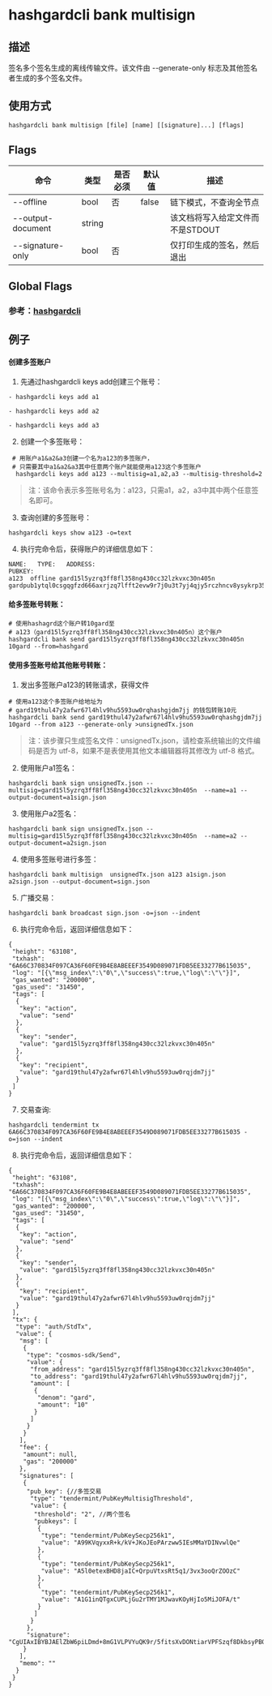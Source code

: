 # hashgardcli bank multisign

## 描述

签名多个签名生成的离线传输文件。该文件由 --generate-only 标志及其他签名者生成的多个签名文件。

## 使用方式

```
hashgardcli bank multisign [file] [name] [[signature]...] [flags]
```

## Flags

| 命令       | 类型    | 是否必须 | 默认值                | 描述                                                         |
| ---------------- | ------- | -------- | --------------------- | ------------------------------------------------------------ |
| --offline | bool | 否 | false | 链下模式，不查询全节点 |
| --output-document | string |  |  | 该文档将写入给定文件而不是STDOUT |
| --signature-only | bool | 否 | | 仅打印生成的签名，然后退出 |

## Global Flags

### 参考：[hashgardcli](../README.md)

## 例子

#### 创建多签账户

1. 先通过hashgardcli keys add创建三个账号：

``` 
- hashgardcli keys add a1

- hashgardcli keys add a2

- hashgardcli keys add a3
```

2. 创建一个多签账号：

``` 
 # 用账户a1&a2&a3创建一个名为a123的多签账户，
 # 只需要其中a1&a2&a3其中任意两个账户就能使用a123这个多签账户
  hashgardcli keys add a123 --multisig=a1,a2,a3 --multisig-threshold=2
```
> 注：该命令表示多签账号名为：a123，只需a1，a2，a3中其中两个任意签名即可。 

3. 查询创建的多签账号：

``` 
hashgardcli keys show a123 -o=text
```
4. 执行完命令后，获得账户的详细信息如下：

```
NAME:   TYPE:   ADDRESS:                                                PUBKEY:
a123  offline gard15l5yzrq3ff8fl358ng430cc32lzkvxc30n405n     gardpub1ytql0csgqgfzd666axrjzq7lfft2evw9r7j0u3t7yj4qjy5rczhncv8ysykrp35cpjpklsj5rcfzd666axrjzquew3ad0vgywr7gmgszly9wnw2mwxc3k7dttlmm780g5y9djw8vcgfzd666axrjzq63kk98gyurzz2rewxxhd4dxvvdfsnsdtegajrcez3exg3yu9q0a5kpkkj3
```
#### 给多签账号转账：

```
# 使用hashagrd这个账户转10gard至 
# a123（gard15l5yzrq3ff8fl358ng430cc32lzkvxc30n405n）这个账户
hashgardcli bank send gard15l5yzrq3ff8fl358ng430cc32lzkvxc30n405n 10gard --from=hashgard
```

#### 使用多签账号给其他账号转账：

1. 发出多签账户a123的转账请求，获得文件

```
# 使用a123这个多签账户给地址为
# gard19thul47y2afwr67l4hlv9hu5593uw0rqhashgjdm7jj 的钱包转账10元
hashgardcli bank send gard19thul47y2afwr67l4hlv9hu5593uw0rqhashgjdm7jj 10gard --from a123 --generate-only >unsignedTx.json
```
>注：该步骤只生成签名文件：unsignedTx.json，请检查系统输出的文件编码是否为 utf-8，如果不是表使用其他文本编辑器将其修改为 utf-8 格式。

2. 使用账户a1签名：

```
hashgardcli bank sign unsignedTx.json --multisig=gard15l5yzrq3ff8fl358ng430cc32lzkvxc30n405n  --name=a1 --output-document=a1sign.json
```
3. 使用账户a2签名：

```
hashgardcli bank sign unsignedTx.json --multisig=gard15l5yzrq3ff8fl358ng430cc32lzkvxc30n405n  --name=a2 --output-document=a2sign.json
```
4. 使用多签账号进行多签：

```
hashgardcli bank multisign  unsignedTx.json a123 a1sign.json a2sign.json --output-document=sign.json
```
5. 广播交易：

```
hashgardcli bank broadcast sign.json -o=json --indent
```
6. 执行完命令后，返回详细信息如下：

```
{
 "height": "63108",
 "txhash": "6A66C370834F097CA36F60FE9B4E8ABEEEF3549D089071FDB5EE33277B615035",
 "log": "[{\"msg_index\":\"0\",\"success\":true,\"log\":\"\"}]",
 "gas_wanted": "200000",
 "gas_used": "31450",
 "tags": [
  {
   "key": "action",
   "value": "send"
  },
  {
   "key": "sender",
   "value": "gard15l5yzrq3ff8fl358ng430cc32lzkvxc30n405n"
  },
  {
   "key": "recipient",
   "value": "gard19thul47y2afwr67l4hlv9hu5593uw0rqjdm7jj"
  }
 ]
}
```
7. 交易查询:

```
hashgardcli tendermint tx 6A66C370834F097CA36F60FE9B4E8ABEEEF3549D089071FDB5EE33277B615035 -o=json --indent
```
8. 执行完命令后，返回详细信息如下：

```
{
 "height": "63108",
 "txhash": "6A66C370834F097CA36F60FE9B4E8ABEEEF3549D089071FDB5EE33277B615035",
 "log": "[{\"msg_index\":\"0\",\"success\":true,\"log\":\"\"}]",
 "gas_wanted": "200000",
 "gas_used": "31450",
 "tags": [
  {
   "key": "action",
   "value": "send"
  },
  {
   "key": "sender",
   "value": "gard15l5yzrq3ff8fl358ng430cc32lzkvxc30n405n"
  },
  {
   "key": "recipient",
   "value": "gard19thul47y2afwr67l4hlv9hu5593uw0rqjdm7jj"
  }
 ],
 "tx": {
  "type": "auth/StdTx",
  "value": {
   "msg": [
    {
     "type": "cosmos-sdk/Send",
     "value": {
      "from_address": "gard15l5yzrq3ff8fl358ng430cc32lzkvxc30n405n",
      "to_address": "gard19thul47y2afwr67l4hlv9hu5593uw0rqjdm7jj",
      "amount": [
       {
        "denom": "gard",
        "amount": "10"
       }
      ]
     }
    }
   ],
   "fee": {
    "amount": null,
    "gas": "200000"
   },
   "signatures": [
    {
     "pub_key": {//多签交易
      "type": "tendermint/PubKeyMultisigThreshold",
      "value": {
       "threshold": "2", //两个签名
       "pubkeys": [
        {
         "type": "tendermint/PubKeySecp256k1",
         "value": "A99KVqyxxR+k/kV+JKoJEoPArzww5IEsMMaYDINvwlQe"
        },
        {
         "type": "tendermint/PubKeySecp256k1",
         "value": "A5l0etexBHD8jaIC+QrpuVtxsRt5q1/3vx3ooQrZOOzC"
        },
        {
         "type": "tendermint/PubKeySecp256k1",
         "value": "A1G1inQTgxCUPLjGu2rTMY1MJwavKOyHjIo5MiJOFA/t"
        }
       ]
      }
     },
     "signature": "CgUIAxIBYBJAElZbW6piLDmd+8mG1VLPVYuQK9r/5fitsXvDONtiarVPFSzqf8DkbsyPBOCQOmfuMkhFt+S1TqyFyUZuaE242hJA2j2QTmtW8eEtqOPAkyed0j/97q9phg34KV95gvfp0wd7V0umKoyj/FX/WTvD7iYNWS2ssbwjpztItggOcCTeCw=="
    }
   ],
   "memo": ""
  }
 }
}
```

